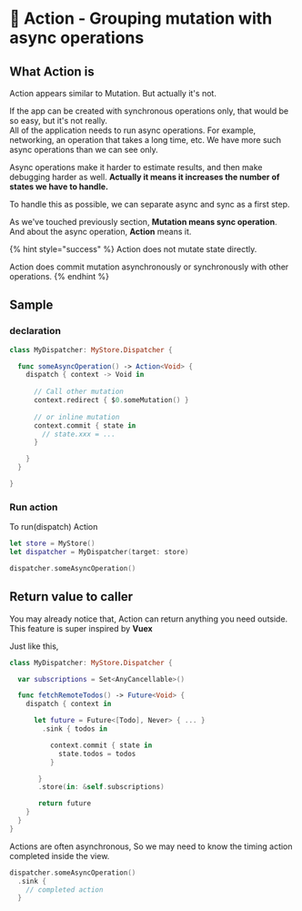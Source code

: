 # 🌟 Action - Grouping mutation with async operations

## What Action is

Action appears similar to Mutation. But actually it's not.

If the app can be created with synchronous operations only, that would be so easy, but it's not really.   
All of the application needs to run async operations. For example, networking, an operation that takes a long time, etc. We have more such async operations than we can see only.

Async operations make it harder to estimate results, and then make debugging harder as well. **Actually it means it increases the number of states we have to handle.**

To handle this as possible, we can separate async and sync as a first step.

As we've touched previously section, **Mutation means sync operation**.   
And about the async operation, **Action** means it.

{% hint style="success" %}
Action does not mutate state directly. 

Action does commit mutation asynchronously or synchronously with other operations.
{% endhint %}

## Sample 

### declaration

```swift
class MyDispatcher: MyStore.Dispatcher {

  func someAsyncOperation() -> Action<Void> {
    dispatch { context -> Void in
    
      // Call other mutation
      context.redirect { $0.someMutation() }
      
      // or inline mutation
      context.commit { state in
        // state.xxx = ...      
      }

    }
  }

}
```

### Run action

To run\(dispatch\) Action

```swift
let store = MyStore()
let dispatcher = MyDispatcher(target: store)

dispatcher.someAsyncOperation()
```

## Return value to caller

You may already notice that, Action can return anything you need outside.  
This feature is super inspired by **Vuex**

Just like this,

```swift
class MyDispatcher: MyStore.Dispatcher {

  var subscriptions = Set<AnyCancellable>()

  func fetchRemoteTodos() -> Future<Void> {
    dispatch { context in

      let future = Future<[Todo], Never> { ... }
        .sink { todos in

          context.commit { state in
            state.todos = todos
          }

       }
       .store(in: &self.subscriptions)

       return future
    }
  }
}
```

Actions are often asynchronous, So we may need to know the timing action completed inside the view.

```swift
dispatcher.someAsyncOperation()
  .sink { 
    // completed action
  }
```

